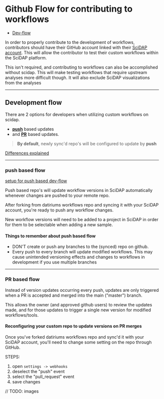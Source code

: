 # Github Flow for contributing to workflows

<!-- - [Pre-reqeuisites](#prerequisites) -->
- [Dev-flow](#development-flow)

In order to properly contribute to the development of workflows, contributors should have their GitHub account linked with their  [SciDAP account](https://platform.scidap.com/login). This will allow the contributor to test their custom workflows within the SciDAP platform. 

This isn't required, and contributing to workflows can also be accomplished without scidap. This will make testing workflows that require upstream analyses more difficult though. It will also exclude SciDAP visualizations from the analyses

<!-- ---

## Prerequisites
- [Have a github account](https://docs.github.com/en/github/getting-started-with-github/signing-up-for-github)
- [Setup SciDAP account for contributing](../tutorials/scidap_for_contributors.md)
- [Sync custom workflow repo with your SciDAP account](../scidap-tutorials/sync_github_and_scidap.md)
- [Run workflows locally](./running_workflows_locally.md) -->

---

## Development flow

There are 2 options for developers when utilizing custom workflows on scidap. 

- [**push**](#push-based-flow) based updates
- and [**PR**](#pr-based-flow) based updates.

> **By default**, newly sync'd repo's will be configured to update by **push**

[Differences explained](//TODO)

---

### push based flow

[setup for push based dev-flow](./setup_push_flow.md)

Push based repo's will update workflow versions  in SciDAP automatically whenever changes are pushed to your remote repo.

After forking from datiriums workflows repo and syncing it with your SciDAP account, you're ready to push any workflow changes.

New workflow versions will need to be added to a project in SciDAP in order for them to be selectable when adding a new sample.

 

#### Things to remember about push based flow
- DON'T create or push any branches to the (synced) repo on github. 
- Every push to every branch will update modified workflows. This may cause unintended versioning effects and changes to workflows in development if you use multiple branches

---

### PR based flow

Instead of version updates occurring every push, updates are only triggered when a PR is accepted and merged into the main ("master") branch. 

This allows the owner (and approved github users) to review the updates made, and for those updates to trigger a single new version for modified workflows/tools.

#### Reconfiguring your custom repo to update versions on PR merges
Once you've forked datiriums workflows repo and sync'd it with your SciDAP account, you'll need to change some setting on the repo through GitHub.

STEPS:
1. open ```settings -> webhooks```
2. deselect the "push" event
3. select the "pull_request" event
4. save changes

// TODO: images